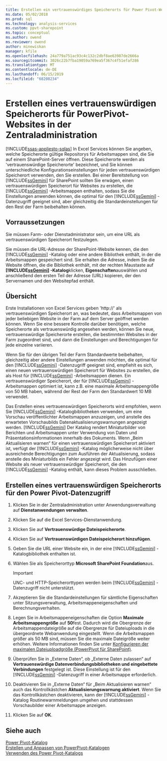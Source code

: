 ```yaml
---
title: Erstellen ein vertrauenswürdiges Speicherorts für Power Pivot-Websites in der Zentraladministration | Microsoft-Dokumentation
ms.date: 05/02/2018
ms.prod: sql
ms.technology: analysis-services
ms.custom: ppvt-sharepoint
ms.topic: conceptual
ms.author: owend
ms.reviewer: owend
author: minewiskan
manager: kfile
ms.openlocfilehash: 24a779a751ac93c4c132c2dbf8ae63987de2666a
ms.sourcegitcommit: 3026c22b7fba19059a769ea5f367c4f51efaf286
ms.translationtype: MT
ms.contentlocale: de-DE
ms.lasthandoff: 06/15/2019
ms.locfileid: "68208234"
---
```

# <a name="create-a-trusted-location-for-power-pivot-sites-in-central-administration"></a>Erstellen eines vertrauenswürdigen Speicherorts für PowerPivot-Websites in der Zentraladministration
[!INCLUDE[ssas-appliesto-sqlas](../../includes/ssas-appliesto-sqlas.md)]
  In Excel Services können Sie angeben, welche Speicherorte gültige Repositorys für Arbeitsmappen sind, die Sie auf einem SharePoint-Server öffnen. Diese Speicherorte werden als 'vertrauenswürdige Speicherorte' bezeichnet, und Sie können unterschiedliche Konfigurationseinstellungen für jeden vertrauenswürdigen Speicherort verwenden, den Sie erstellen. Bei einer Bereitstellung von [!INCLUDE[ssGemini](../../includes/ssgemini-md.md)] für SharePoint sollten Sie erwägen, einen vertrauenswürdigen Speicherort für Websites zu erstellen, die [!INCLUDE[ssGemini](../../includes/ssgemini-md.md)] -Arbeitsmappen enthalten, sodass Sie die Einstellungen anwenden können, die optimal für den [!INCLUDE[ssGemini](../../includes/ssgemini-md.md)] -Datenzugriff geeignet sind, aber gleichzeitig die Standardeinstellungen für den Rest der Farm beibehalten können.  
  
  
## <a name="prerequisites"></a>Vorraussetzungen  
 Sie müssen Farm- oder Dienstadministrator sein, um eine URL als vertrauenswürdigen Speicherort festzulegen.  
  
 Sie müssen die URL-Adresse der SharePoint-Website kennen, die den [!INCLUDE[ssGemini](../../includes/ssgemini-md.md)] -Katalog oder eine andere Bibliothek enthält, in der die Arbeitsmappen gespeichert sind. Sie erhalten die Adresse, indem Sie die Website öffnen, die die Bibliothek enthält, mit der rechten Maustaste auf **[!INCLUDE[ssGemini](../../includes/ssgemini-md.md)] -Katalog**klicken, **Eigenschaften**auswählen und anschließend den ersten Teil der Adresse (URL) kopieren, der den Servernamen und den Websitepfad enthält.  
  
##  <a name="overview"></a> Übersicht  
 Erste Installationen von Excel Services geben 'http://' als vertrauenswürdigen Speicherort an, was bedeutet, dass Arbeitsmappen von jeder beliebigen Website in der Farm auf dem Server geöffnet werden können. Wenn Sie eine bessere Kontrolle darüber benötigen, welche Speicherorte als vertrauenswürdig angesehen werden, können Sie neue, vertrauenswürdige Speicherorte erstellen, die bestimmten Websites in der Farm zugeordnet sind, und dann die Einstellungen und Berechtigungen für jede einzelne variieren.  
  
 Wenn Sie für den übrigen Teil der Farm Standardwerte beibehalten, gleichzeitig aber andere Einstellungen anwenden möchten, die optimal für den [!INCLUDE[ssGemini](../../includes/ssgemini-md.md)] -Datenzugriff geeignet sind, empfiehlt es sich, einen neuen vertrauenswürdigen Speicherort für Websites zu erstellen, die als Host für [!INCLUDE[ssGemini](../../includes/ssgemini-md.md)] -Arbeitsmappen dienen. Ein vertrauenswürdiger Speicherort, der für [!INCLUDE[ssGemini](../../includes/ssgemini-md.md)] -Arbeitsmappen optimiert ist, kann z.B. eine maximale Arbeitsmappengröße von 50 MB haben, während der Rest der Farm den Standardwert 10 MB verwendet.  
  
 Das Erstellen eines vertrauenswürdigen Speicherorts wird empfohlen, wenn Sie [!INCLUDE[ssGemini](../../includes/ssgemini-md.md)] -Katalogbibliotheken verwenden, um eine Vorschau veröffentlichter Arbeitsmappen anzuzeigen, und anstelle des erwarteten Vorschaubilds Datenaktualisierungswarnungen angezeigt werden. [!INCLUDE[ssGemini](../../includes/ssgemini-md.md)] Der Katalog rendert Miniaturbilder von Berichten und Arbeitsmappen unter Verwendung von Daten und Präsentationsinformationen innerhalb des Dokuments. Wenn „Beim Aktualisieren warnen“ für einen vertrauenswürdigen Speicherort aktiviert ist, verfügt der [!INCLUDE[ssGemini](../../includes/ssgemini-md.md)] -Katalog möglicherweise nicht über ausreichende Berechtigungen zum Ausführen der Aktualisierung, sodass anstelle des Miniaturbilds ein Fehler angezeigt wird. Das Hinzufügen einer Website als neuer vertrauenswürdiger Speicherort, die den [!INCLUDE[ssGemini](../../includes/ssgemini-md.md)] -Katalog enthält, kann dieses Problem ausschließen.  
  
##  <a name="create"></a> Erstellen eines vertrauenswürdigen Speicherorts für den Power Pivot-Datenzugriff  
  
1.  Klicken Sie in der Zentraladministration unter Anwendungsverwaltung auf **Dienstanwendungen verwalten**.  
  
2.  Klicken Sie auf die Excel Services-Dienstanwendung.  
  
3.  Klicken Sie auf **Vertrauenswürdige Dateispeicherorte**.  
  
4.  Klicken Sie auf **Vertrauenswürdigen Dateispeicherort hinzufügen**.  
  
5.  Geben Sie die URL einer Website ein, in der eine [!INCLUDE[ssGemini](../../includes/ssgemini-md.md)] -Katalogbibliothek enthalten ist.  
  
6.  Wählen Sie als Speicherorttyp **Microsoft SharePoint Foundation**aus.  
  
    > [!IMPORTANT]  
    >  UNC- und HTTP-Speicherorttypen werden beim [!INCLUDE[ssGemini](../../includes/ssgemini-md.md)] -Datenzugriff nicht unterstützt.  
  
7.  Akzeptieren Sie die Standardeinstellungen für sämtliche Eigenschaften unter Sitzungsverwaltung, Arbeitsmappeneigenschaften und Berechnungsverhalten.  
  
8.  Legen Sie in Arbeitsmappeneigenschaften die Option **Maximale Arbeitsmappengröße** auf **50**fest. Dadurch wird die Obergrenze der Arbeitsmappendateigröße auf die Obergrenze für Dateiuploads in die übergeordnete Webanwendung eingestellt. Wenn die Arbeitsmappen größer als 50 MB sind, müssen Sie die maximale Dateigröße weiter erhöhen. Weitere Informationen finden Sie unter [Konfigurieren der maximalen Dateiuploadgröße &#40;PowerPivot für SharePoint&#41;](../../analysis-services/power-pivot-sharepoint/configure-maximum-file-upload-size-power-pivot-for-sharepoint.md).  
  
9. Überprüfen Sie in „Externe Daten“, ob „Externe Daten zulassen“ auf **Vertrauenswürdige Datenverbindungsbibliotheken und eingebettete Verbindungen** festgelegt ist. Diese Einstellung ist für den [!INCLUDE[ssGemini](../../includes/ssgemini-md.md)] -Datenzugriff in einer Arbeitsmappe erforderlich.  
  
10. Deaktivieren Sie in „Externe Daten“ für „Beim Aktualisieren warnen“ auch das Kontrollkästchen **Aktualisierungswarnung aktiviert**. Wenn Sie das Kontrollkästchen deaktivieren, kann der [!INCLUDE[ssGemini](../../includes/ssgemini-md.md)] -Katalog Routinewarnmeldungen umgehen und stattdessen Vorschaubilder einer Arbeitsmappe anzeigen.  
  
11. Klicken Sie auf **OK**.  
  
## <a name="see-also"></a>Siehe auch  
 [Power Pivot-Katalog](http://msdn.microsoft.com/library/2a0db616-e08e-4062-aac8-979f8cad7794)   
 [Erstellen und Anpassen von PowerPivot-Katalogen](../../analysis-services/power-pivot-sharepoint/create-and-customize-power-pivot-gallery.md)   
 [Verwenden des Power Pivot-Katalogs](../../analysis-services/power-pivot-sharepoint/use-power-pivot-gallery.md)  
  
  

